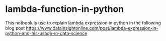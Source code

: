 # lambda-function-in-python
This notbook is use to explain lambda expression in python in the following blog post https://www.datainsightonline.com/post/lambda-expression-in-python-and-his-usage-in-data-science
